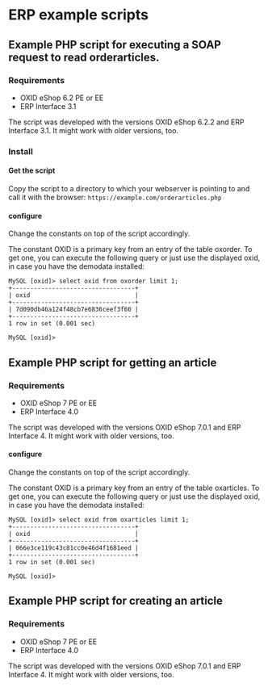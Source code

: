 # ERP example scripts
## Example PHP script for executing a SOAP request to read orderarticles.

### Requirements
- OXID eShop 6.2 PE or EE
- ERP Interface 3.1
  
The script was developed with the versions OXID eShop 6.2.2 and ERP Interface 3.1. It might work with older versions, too.

### Install
#### Get the script
Copy the script to a directory to which your webserver is pointing to and call it with the browser: `https://example.com/orderarticles.php`  
  
#### configure
Change the constants on top of the script accordingly.  

The constant OXID is a primary key from an entry of the table oxorder.
To get one, you can execute the following query or just use the displayed oxid, in case you have the demodata installed:
```mysql
MySQL [oxid]> select oxid from oxorder limit 1;
+----------------------------------+
| oxid                             |
+----------------------------------+
| 7d090db46a124f48cb7e6836ceef3f66 |
+----------------------------------+
1 row in set (0.001 sec)

MySQL [oxid]> 
```

## Example PHP script for getting an article

### Requirements
- OXID eShop 7 PE or EE
- ERP Interface 4.0

The script was developed with the versions OXID eShop 7.0.1 and ERP Interface 4. It might work with older versions, too.

#### configure
Change the constants on top of the script accordingly.  

The constant OXID is a primary key from an entry of the table oxarticles.
To get one, you can execute the following query or just use the displayed oxid, in case you have the demodata installed:

```mysql
MySQL [oxid]> select oxid from oxarticles limit 1;
+----------------------------------+
| oxid                             |
+----------------------------------+
| 066e3ce119c43c81cc0e46d4f1681eed |
+----------------------------------+
1 row in set (0.001 sec)

MySQL [oxid]> 
```

## Example PHP script for creating an article

### Requirements
- OXID eShop 7 PE or EE
- ERP Interface 4.0

The script was developed with the versions OXID eShop 7.0.1 and ERP Interface 4. It might work with older versions, too.
